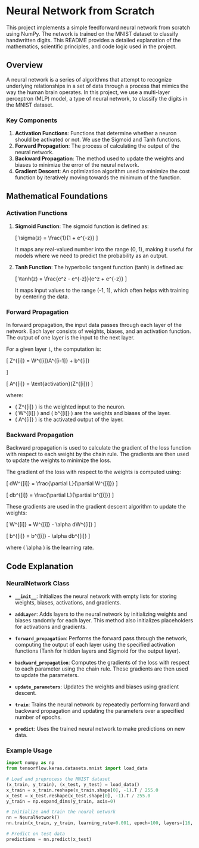 # Neural Network from Scratch

This project implements a simple feedforward neural network from scratch using NumPy. The network is trained on the MNIST dataset to classify handwritten digits. This README provides a detailed explanation of the mathematics, scientific principles, and code logic used in the project.

## Overview

A neural network is a series of algorithms that attempt to recognize underlying relationships in a set of data through a process that mimics the way the human brain operates. In this project, we use a multi-layer perceptron (MLP) model, a type of neural network, to classify the digits in the MNIST dataset.

### Key Components

1. **Activation Functions**: Functions that determine whether a neuron should be activated or not. We use the Sigmoid and Tanh functions.
2. **Forward Propagation**: The process of calculating the output of the neural network.
3. **Backward Propagation**: The method used to update the weights and biases to minimize the error of the neural network.
4. **Gradient Descent**: An optimization algorithm used to minimize the cost function by iteratively moving towards the minimum of the function.

## Mathematical Foundations

### Activation Functions

1. **Sigmoid Function**: The sigmoid function is defined as:

   \[
   \sigma(z) = \frac{1}{1 + e^{-z}}
   \]

   It maps any real-valued number into the range (0, 1), making it useful for models where we need to predict the probability as an output.

2. **Tanh Function**: The hyperbolic tangent function (tanh) is defined as:

   \[
   \tanh(z) = \frac{e^z - e^{-z}}{e^z + e^{-z}}
   \]

   It maps input values to the range (-1, 1), which often helps with training by centering the data.

### Forward Propagation

In forward propagation, the input data passes through each layer of the network. Each layer consists of weights, biases, and an activation function. The output of one layer is the input to the next layer.

For a given layer `i`, the computation is:

\[
Z^{[i]} = W^{[i]}A^{[i-1]} + b^{[i]}

\]

\[
A^{[i]} = \text{activation}(Z^{[i]})
\]

where:
- \( Z^{[i]} \) is the weighted input to the neuron.
- \( W^{[i]} \) and \( b^{[i]} \) are the weights and biases of the layer.
- \( A^{[i]} \) is the activated output of the layer.

### Backward Propagation

Backward propagation is used to calculate the gradient of the loss function with respect to each weight by the chain rule. The gradients are then used to update the weights to minimize the loss.

The gradient of the loss with respect to the weights is computed using:

\[
dW^{[i]} = \frac{\partial L}{\partial W^{[i]}}
\]

\[
db^{[i]} = \frac{\partial L}{\partial b^{[i]}}
\]

These gradients are used in the gradient descent algorithm to update the weights:

\[
W^{[i]} = W^{[i]} - \alpha dW^{[i]}
\]

\[
b^{[i]} = b^{[i]} - \alpha db^{[i]}
\]

where \( \alpha \) is the learning rate.

## Code Explanation

### NeuralNetwork Class

- **`__init__`**: Initializes the neural network with empty lists for storing weights, biases, activations, and gradients.

- **`addLayer`**: Adds layers to the neural network by initializing weights and biases randomly for each layer. This method also initializes placeholders for activations and gradients.

- **`forward_propagation`**: Performs the forward pass through the network, computing the output of each layer using the specified activation functions (Tanh for hidden layers and Sigmoid for the output layer).

- **`backward_propagation`**: Computes the gradients of the loss with respect to each parameter using the chain rule. These gradients are then used to update the parameters.

- **`update_parameters`**: Updates the weights and biases using gradient descent.

- **`train`**: Trains the neural network by repeatedly performing forward and backward propagation and updating the parameters over a specified number of epochs.

- **`predict`**: Uses the trained neural network to make predictions on new data.

### Example Usage

```python
import numpy as np
from tensorflow.keras.datasets.mnist import load_data

# Load and preprocess the MNIST dataset
(x_train, y_train), (x_test, y_test) = load_data()
x_train = x_train.reshape(x_train.shape[0], -1).T / 255.0
x_test = x_test.reshape(x_test.shape[0], -1).T / 255.0
y_train = np.expand_dims(y_train, axis=0)

# Initialize and train the neural network
nn = NeuralNetwork()
nn.train(x_train, y_train, learning_rate=0.001, epoch=100, layers=[16, 1])

# Predict on test data
predictions = nn.predict(x_test)
